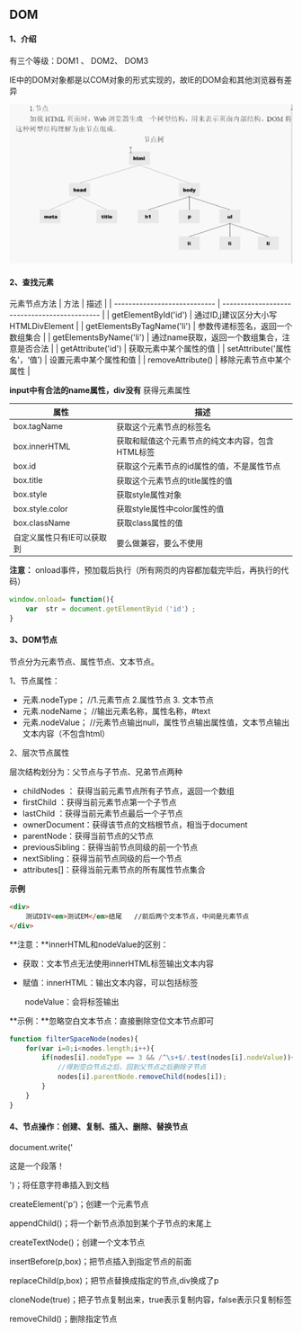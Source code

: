 ## DOM

#### 1、介绍

有三个等级：DOM1 、 DOM2、 DOM3 

IE中的DOM对象都是以COM对象的形式实现的，故IE的DOM会和其他浏览器有差异

![](节点.PNG)

#### 2、查找元素
元素节点方法
| 方法                         | 描述                                         |
| ---------------------------- | -------------------------------------------- |
| getElementById('id')         | 通过ID,j建议区分大小写 HTMLDivElement        |
| getElementsByTagName('li')   | 参数传递标签名，返回一个数组集合             |
| getElementsByName('li')      | 通过name获取，返回一个数组集合，注意是否合法 |
| getAttribute('id')           | 获取元素中某个属性的值                       |
| setAttribute('属性名'，‘值’) | 设置元素中某个属性和值                       |
| removeAttribute()            | 移除元素节点中某个属性                       |


**input中有合法的name属性，div没有**
获得元素属性

| 属性                       | 描述                                             |
| -------------------------- | ------------------------------------------------ |
| box.tagName                | 获取这个元素节点的标签名                         |
| box.innerHTML              | 获取和赋值这个元素节点的纯文本内容，包含HTML标签 |
| box.id                     | 获取这个元素节点的id属性的值，不是属性节点       |
| box.title                  | 获取这个元素节点的title属性的值                  |
| box.style                  | 获取style属性对象                                |
| box.style.color            | 获取style属性中color属性的值                     |
| box.className              | 获取class属性的值                                |
| 自定义属性只有IE可以获取到 | 要么做兼容，要么不使用                           |

**注意：**
onload事件，预加载后执行（所有网页的内容都加载完毕后，再执行的代码）
```js
window.onload= function(){
	var  str = document.getElementByid（'id'）;
}
```

#### 3、DOM节点

节点分为元素节点、属性节点、文本节点。

1、节点属性：

- 元素.nodeType；    //1.元素节点 2.属性节点 3. 文本节点
- 元素.nodeName；  //输出元素名称，属性名称，#text
- 元素.nodeValue；  //元素节点输出null，属性节点输出属性值，文本节点输出文本内容（不包含html）

2、层次节点属性

层次结构划分为：父节点与子节点、兄弟节点两种

- childNodes  ： 获得当前元素节点所有子节点，返回一个数组
- firstChild ：获得当前元素节点第一个子节点
- lastChild ：获得当前元素节点最后一个子节点
- ownerDocument：获得该节点的文档根节点，相当于document
- parentNode：获得当前节点的父节点
- previousSibling：获得当前节点同级的前一个节点
- nextSibling：获得当前节点同级的后一个节点
- attributes[]：获得当前元素节点的所有属性节点集合

**示例**

```html
<div>
    测试DIV<em>测试EM</em>结尾   //前后两个文本节点，中间是元素节点
</div>
```

**注意：**innerHTML和nodeValue的区别：

- 获取：文本节点无法使用innerHTML标签输出文本内容

- 赋值：innerHTML：输出文本内容，可以包括标签

  ​            nodeValue：会将标签输出

**示例：**忽略空白文本节点：直接删除空位文本节点即可

```js
function filterSpaceNode(nodes){
    for(var i=0;i<nodes.length;i++){
        if(nodes[i].nodeType == 3 && /^\s+$/.test(nodes[i].nodeValue)){
            //得到空白节点之后，回到父节点之后删除子节点
            nodes[i].parentNode.removeChild(nodes[i]);
        }
    }
}
```
#### 4、节点操作：创建、复制、插入、删除、替换节点

document.write('<p>这是一个段落！</p>')；将任意字符串插入到文档

createElement('p')；创建一个元素节点

appendChild()；将一个新节点添加到某个子节点的末尾上

createTextNode()；创建一个文本节点

insertBefore(p,box)；把节点插入到指定节点的前面

replaceChild(p,box)；把节点替换成指定的节点,div换成了p

cloneNode(true)；把子节点复制出来，true表示复制内容，false表示只复制标签

removeChild()；删除指定节点